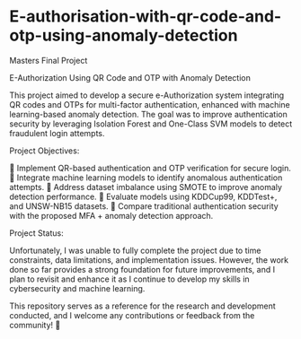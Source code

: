 # E-authorisation-with-qr-code-and-otp-using-anomaly-detection
Masters Final Project

E-Authorization Using QR Code and OTP with Anomaly Detection

This project aimed to develop a secure e-Authorization system integrating QR codes and OTPs for multi-factor authentication, enhanced with machine learning-based anomaly detection. The goal was to improve authentication security by leveraging Isolation Forest and One-Class SVM models to detect fraudulent login attempts.

Project Objectives:

🔹 Implement QR-based authentication and OTP verification for secure login.
🔹 Integrate machine learning models to identify anomalous authentication attempts.
🔹 Address dataset imbalance using SMOTE to improve anomaly detection performance.
🔹 Evaluate models using KDDCup99, KDDTest+, and UNSW-NB15 datasets.
🔹 Compare traditional authentication security with the proposed MFA + anomaly detection approach.

Project Status:

Unfortunately, I was unable to fully complete the project due to time constraints, data limitations, and implementation issues. However, the work done so far provides a strong foundation for future improvements, and I plan to revisit and enhance it as I continue to develop my skills in cybersecurity and machine learning.

This repository serves as a reference for the research and development conducted, and I welcome any contributions or feedback from the community! 🚀
